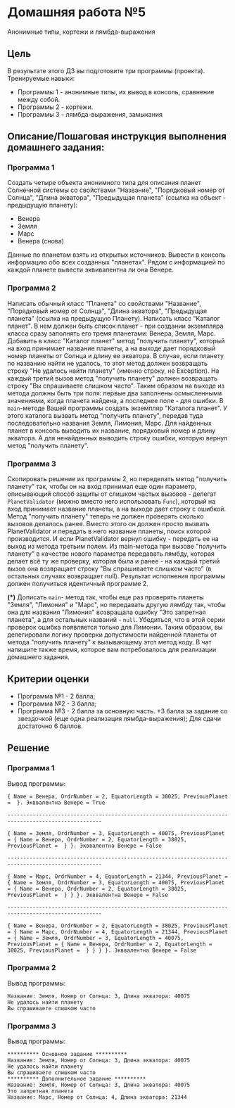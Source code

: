 # Домашняя работа №5

Анонимные типы, кортежи и лямбда-выражения

## Цель
В результате этого ДЗ вы подготовите три программы (проекта).
Тренируемые навыки:
* Программы 1 - анонимные типы, их вывод в консоль, сравнение между собой.
* Программы 2 - кортежи.
* Программы 3 - лямбда-выражения, замыкания


## Описание/Пошаговая инструкция выполнения домашнего задания:

### Программа 1
Создать четыре объекта анонимного типа для описания планет Солнечной системы со свойствами "Название", "Порядковый номер от Солнца", "Длина экватора", "Предыдущая планета" (ссылка на объект - предыдущую планету):
* Венера
* Земля
* Марс
* Венера (снова)

Данные по планетам взять из открытых источников.
Вывести в консоль информацию обо всех созданных "планетах". Рядом с информацией по каждой планете вывести эквивалентна ли она Венере.

### Программа 2
Написать обычный класс "Планета" со свойствами "Название", "Порядковый номер от Солнца", "Длина экватора", "Предыдущая планета" (ссылка на предыдущую Планету).
Написать класс "Каталог планет". В нем должен быть список планет - при создании экземпляра класса сразу заполнять его тремя планетами: Венера, Земля, Марс.
Добавить в класс "Каталог планет" метод "получить планету", который на вход принимает название планеты, а на выходе дает порядковый номер планеты от Солнца и длину ее экватора. В случае, если планету по названию найти не удалось, то этот метод должен возвращать строку "Не удалось найти планету" (именно строку, не Exception). На каждый третий вызов метод "получить планету" должен возвращать строку "Вы спрашиваете слишком часто". Таким образом на выходе из метода должны быть три поля: первые два заполнены осмысленными значениями, когда планета найдена, а последнее поле - для ошибки.
В `main`-методе Вашей программы создать экземпляр "Каталога планет". У этого каталога вызвать метод "получить планету", передав туда последовательно названия Земля, Лимония, Марс. Для найденных планет в консоль выводить их название, порядковый номер и длину экватора. А для ненайденных выводить строку ошибки, которую вернул метод "получить планету".

### Программа 3
Скопировать решение из программы 2, но переделать метод "получить планету" так, чтобы он на вход принимал еще один параметр, описывающий способ защиты от слишком частых вызовов - делегат `PlanetValidator` (можно вместо него использовать `Func`), который на вход принимает название планеты, а на выходе дает строку с ошибкой. Метод "получить планету" теперь не должен проверять сколько вызовов делалось ранее. Вместо этого он должен просто вызвать PlanetValidator и передать в него название планеты, поиск которой производится. И если PlanetValidator вернул ошибку - передать ее на выход из метода третьим полем.
Из main-метода при вызове "получить планету" в качестве нового параметра передавать лямбду, которая делает всё ту же проверку, которая была и ранее - на каждый третий вызов она возвращает строку "Вы спрашиваете слишком часто" (в остальных случаях возвращает null). Результат исполнения программы должен получиться идентичный программе 2.

**(*)** Дописать `main`- метод так, чтобы еще раз проверять планеты "Земля", "Лимония" и "Марс", но передавать другую лямбду так, чтобы она для названия "Лимония" возвращала ошибку "Это запретная планета", а для остальных названий - `null`. Убедиться, что в этой серии проверок ошибка появляется только для Лимонии.
Таким образом, вы делегировали логику проверки допустимости найденной планеты от метода "получить планету" к вызывающему этот метод коду.
В чат напишите также время, которое вам потребовалось для реализации домашнего задания.

## Критерии оценки
* Программа №1 - 2 балла;
* Программа №2 - 3 балла;
* Программа №3 - 2 балла за основную часть. +3 балла за задание со звездочкой (еще одна реализация лямбда-выражения);
Для сдачи достаточно 6 баллов.

## Решение

### Программа 1
Вывод программы:
```
{ Name = Венера, OrdrNumber = 2, EquatorLength = 38025, PreviousPlanet =  }. Экввалентна Венере = True

----------------------------------------------------------------------------------------------------

{ Name = Земля, OrdrNumber = 3, EquatorLength = 40075, PreviousPlanet = { Name = Венера, OrdrNumber = 2, EquatorLength = 38025, PreviousPlanet =  } }. Экввалентна Венере = False

----------------------------------------------------------------------------------------------------

{ Name = Марс, OrdrNumber = 4, EquatorLength = 21344, PreviousPlanet = { Name = Земля, OrdrNumber = 3, EquatorLength = 40075, PreviousPlanet = { Name = Венера, OrdrNumber = 2, EquatorLength = 38025, PreviousPlanet =  } } }. Экввалентна Венере = False

----------------------------------------------------------------------------------------------------

{ Name = Венера, OrdrNumber = 2, EquatorLength = 38025, PreviousPlanet = { Name = Марс, OrdrNumber = 4, EquatorLength = 21344, PreviousPlanet = { Name = Земля, OrdrNumber = 3, EquatorLength = 40075, PreviousPlanet = { Name = Венера, OrdrNumber = 2, EquatorLength = 38025, PreviousPlanet =  } } } }. Экввалентна Венере = False
```

### Программа 2
Вывод программы:
```
Название: Земля, Номер от Солнца: 3, Длина экватора: 40075
Не удалось найти планету
Вы спрашиваете слишком часто
```

### Программа 3
Вывод программы:
```
********** Основное задание **********
Название: Земля, Номер от Солнца: 3, Длина экватора: 40075
Не удалось найти планету
Вы спрашиваете слишком часто
********** Дополнительное задание **********
Название: Земля, Номер от Солнца: 3, Длина экватора: 40075
Это запретная планета
Название: Марс, Номер от Солнца: 4, Длина экватора: 21344
```